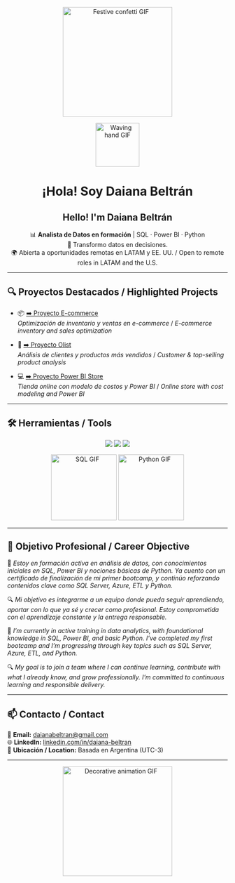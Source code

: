 <!-- 🎉 Encabezado visual con confetti animado -->
<p align="center">
  <img src="https://media.giphy.com/media/vISmwpBJUNYzukTnVx/giphy.gif" width="250" alt="Festive confetti GIF" />
</p>

<!-- 👋 GIF animado de saludo -->
<p align="center">
  <img src="https://media.giphy.com/media/WWYSRkZZhDxKeq0aHe/giphy.gif" width="100" alt="Waving hand GIF" />
</p>

<h1 align="center">¡Hola! Soy Daiana Beltrán</h1>
<h2 align="center">Hello! I'm Daiana Beltrán</h2>

<p align="center">
  📊 <strong>Analista de Datos en formación</strong> | SQL · Power BI · Python <br>
  🚀 Transformo datos en decisiones. <br>
  🌍 Abierta a oportunidades remotas en LATAM y EE. UU. / Open to remote roles in LATAM and the U.S.
</p>

---

## 🔍 Proyectos Destacados / Highlighted Projects

- 📦 [➡️ Proyecto E-commerce](https://github.com/daiana-analytics/xxx)  
  *Optimización de inventario y ventas en e-commerce* / *E-commerce inventory and sales optimization*

- 🧾 [➡️ Proyecto Olist](https://github.com/daiana-analytics/xxx)  
  *Análisis de clientes y productos más vendidos* / *Customer & top-selling product analysis*

- 💻 [➡️ Proyecto Power BI Store](https://github.com/daiana-analytics/xxx)  
  *Tienda online con modelo de costos y Power BI* / *Online store with cost modeling and Power BI*

---

## 🛠 Herramientas / Tools

<p align="center">
  <img src="https://img.shields.io/badge/-SQL-informational?style=for-the-badge&logo=mysql&logoColor=white" />
  <img src="https://img.shields.io/badge/-Power%20BI-yellow?style=for-the-badge&logo=powerbi&logoColor=white" />
  <img src="https://img.shields.io/badge/-Python-blue?style=for-the-badge&logo=python&logoColor=white" />
</p>

<!-- GIFs de herramientas técnicas -->
<p align="center">
  <img src="https://media.giphy.com/media/PMV7yRpwGO5y9p3DBx/giphy.gif" width="150" alt="SQL GIF" />
  <img src="https://media.giphy.com/media/xT9IgzoKnwFNmISR8I/giphy.gif" width="150" alt="Python GIF" />
</p>

---

## 🎯 Objetivo Profesional / Career Objective

📌 *Estoy en formación activa en análisis de datos, con conocimientos iniciales en SQL, Power BI y nociones básicas de Python. Ya cuento con un certificado de finalización de mi primer bootcamp, y continúo reforzando contenidos clave como SQL Server, Azure, ETL y Python.*

🔍 *Mi objetivo es integrarme a un equipo donde pueda seguir aprendiendo, aportar con lo que ya sé y crecer como profesional. Estoy comprometida con el aprendizaje constante y la entrega responsable.*

📌 *I’m currently in active training in data analytics, with foundational knowledge in SQL, Power BI, and basic Python. I’ve completed my first bootcamp and I’m progressing through key topics such as SQL Server, Azure, ETL, and Python.*

🔍 *My goal is to join a team where I can continue learning, contribute with what I already know, and grow professionally. I’m committed to continuous learning and responsible delivery.*

---

## 📫 Contacto / Contact

📧 **Email:** [daianabeltran@gmail.com](mailto:daianabeltran@gmail.com)  
🌐 **LinkedIn:** [linkedin.com/in/daiana-beltran](https://www.linkedin.com/in/daiana-beltran)  
📍 **Ubicación / Location:** Basada en Argentina (UTC-3)

---

<!-- 🎇 Cierre visual decorativo -->
<p align="center">
  <img src="https://media.giphy.com/media/coxQHKASG60HrHtvkt/giphy.gif" width="250" alt="Decorative animation GIF" />
</p>


